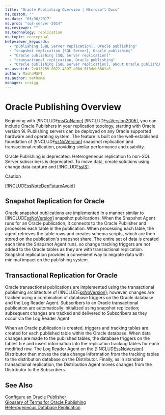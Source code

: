 ```yaml
---
title: "Oracle Publishing Overview | Microsoft Docs"
ms.custom: ""
ms.date: "03/06/2017"
ms.prod: "sql-server-2014"
ms.reviewer: ""
ms.technology: replication
ms.topic: conceptual
helpviewer_keywords: 
  - "publishing [SQL Server replication], Oracle publishing"
  - "snapshot replication [SQL Server], Oracle publishing"
  - "Oracle publishing [SQL Server replication]"
  - "transactional replication, Oracle publishing"
  - "Oracle publishing [SQL Server replication], about Oracle publishing"
ms.assetid: 2e013259-0022-4897-a08d-5f8deb880fa8
author: MashaMSFT
ms.author: mathoma
manager: craigg
---
```

# Oracle Publishing Overview
  Beginning with [!INCLUDE[msCoName](../../../includes/msconame-md.md)] [!INCLUDE[ssVersion2005](../../../includes/ssversion2005-md.md)], you can include Oracle Publishers in your replication topology, starting with Oracle version 9i. Publishing servers can be deployed on any Oracle supported hardware and operating system. The feature is built on the well-established foundation of [!INCLUDE[ssNoVersion](../../../includes/ssnoversion-md.md)] snapshot replication and transactional replication, providing similar performance and usability.  
  
 Oracle Publishing is deprecated. Heterogeneous replication to non-SQL Server subscribers is deprecated. To move data, create solutions using change data capture and [!INCLUDE[ssIS](../../../includes/ssis-md.md)].  
  
> [!CAUTION]  
>  [!INCLUDE[ssNoteDepFutureAvoid](../../../includes/ssnotedepfutureavoid-md.md)]  
  
## Snapshot Replication for Oracle  
 Oracle snapshot publications are implemented in a manner similar to [!INCLUDE[ssNoVersion](../../../includes/ssnoversion-md.md)] snapshot publications. When the Snapshot Agent runs for an Oracle publication, it connects to the Oracle Publisher and processes each table in the publication. When processing each table, the agent retrieves the table rows and creates schema scripts, which are then stored on the publication's snapshot share. The entire set of data is created each time the Snapshot Agent runs, so change tracking triggers are not added to the Oracle tables as they are with transactional replication. Snapshot replication provides a convenient way to migrate data with minimal impact on the publishing system.  
  
## Transactional Replication for Oracle  
 Oracle transactional publications are implemented using the transactional publishing architecture of [!INCLUDE[ssNoVersion](../../../includes/ssnoversion-md.md)]; however, changes are tracked using a combination of database triggers on the Oracle database and the Log Reader Agent. Subscribers to an Oracle transactional publication are automatically initialized using snapshot replication; subsequent changes are tracked and delivered to Subscribers as they occur via the Log Reader Agent.  
  
 When an Oracle publication is created, triggers and tracking tables are created for each published table within the Oracle database. When data changes are made to the published tables, the database triggers on the tables fire and insert information into the replication tracking tables for each modified row. The Log Reader Agent on the [!INCLUDE[ssNoVersion](../../../includes/ssnoversion-md.md)] Distributor then moves the data change information from the tracking tables to the distribution database on the Distributor. Finally, as in standard transactional replication, the Distribution Agent moves changes from the Distributor to the Subscribers.  
  
## See Also  
 [Configure an Oracle Publisher](configure-an-oracle-publisher.md)   
 [Glossary of Terms for Oracle Publishing](glossary-of-terms-for-oracle-publishing.md)   
 [Heterogeneous Database Replication](heterogeneous-database-replication.md)  
  
  
